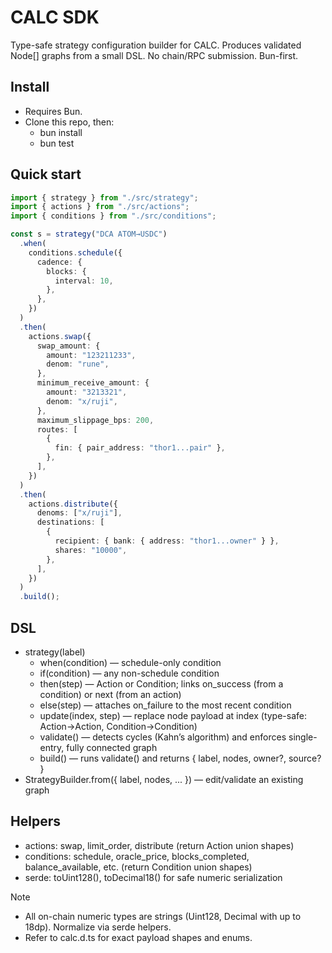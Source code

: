 # CALC SDK

Type-safe strategy configuration builder for CALC. Produces validated Node[] graphs from a small DSL. No chain/RPC submission. Bun-first.

## Install

- Requires Bun.
- Clone this repo, then:
  - bun install
  - bun test

## Quick start

```ts
import { strategy } from "./src/strategy";
import { actions } from "./src/actions";
import { conditions } from "./src/conditions";

const s = strategy("DCA ATOM→USDC")
  .when(
    conditions.schedule({
      cadence: {
        blocks: {
          interval: 10,
        },
      },
    })
  )
  .then(
    actions.swap({
      swap_amount: {
        amount: "123211233",
        denom: "rune",
      },
      minimum_receive_amount: {
        amount: "3213321",
        denom: "x/ruji",
      },
      maximum_slippage_bps: 200,
      routes: [
        {
          fin: { pair_address: "thor1...pair" },
        },
      ],
    })
  )
  .then(
    actions.distribute({
      denoms: ["x/ruji"],
      destinations: [
        {
          recipient: { bank: { address: "thor1...owner" } },
          shares: "10000",
        },
      ],
    })
  )
  .build();
```

## DSL

- strategy(label)
  - when(condition) — schedule-only condition
  - if(condition) — any non-schedule condition
  - then(step) — Action or Condition; links on_success (from a condition) or next (from an action)
  - else(step) — attaches on_failure to the most recent condition
  - update(index, step) — replace node payload at index (type-safe: Action→Action, Condition→Condition)
  - validate() — detects cycles (Kahn’s algorithm) and enforces single-entry, fully connected graph
  - build() — runs validate() and returns { label, nodes, owner?, source? }
- StrategyBuilder.from({ label, nodes, ... }) — edit/validate an existing graph

## Helpers

- actions: swap, limit_order, distribute (return Action union shapes)
- conditions: schedule, oracle_price, blocks_completed, balance_available, etc. (return Condition union shapes)
- serde: toUint128(), toDecimal18() for safe numeric serialization

Note

- All on-chain numeric types are strings (Uint128, Decimal with up to 18dp). Normalize via serde helpers.
- Refer to calc.d.ts for exact payload shapes and enums.

